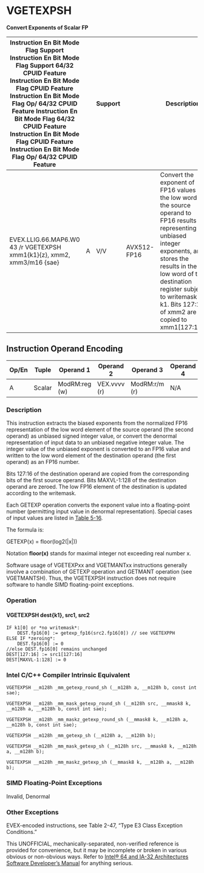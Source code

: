 # VGETEXPSH

**Convert Exponents of Scalar FP**

| Instruction En Bit Mode Flag Support Instruction En Bit Mode Flag Support 64/32 CPUID Feature Instruction En Bit Mode Flag CPUID Feature Instruction En Bit Mode Flag Op/ 64/32 CPUID Feature Instruction En Bit Mode Flag 64/32 CPUID Feature Instruction En Bit Mode Flag CPUID Feature Instruction En Bit Mode Flag Op/ 64/32 CPUID Feature |     | Support |             | Description                                                                                                                                                                                                                                                                    |
| ---------------------------------------------------------------------------------------------------------------------------------------------------------------------------------------------------------------------------------------------------------------------------------------------------------------------------------------------- | --- | ------- | ----------- | ------------------------------------------------------------------------------------------------------------------------------------------------------------------------------------------------------------------------------------------------------------------------------ |
| EVEX.LLIG.66.MAP6.W0 43 /r VGETEXPSH xmm1{k1}{z}, xmm2, xmm3/m16 {sae}                                                                                                                                                                                                                                                                         | A   | V/V     | AVX512-FP16 | Convert the exponent of FP16 values in the low word of the source operand to FP16 results representing unbiased integer exponents, and stores the results in the low word of the destination register subject to writemask k1. Bits 127:16 of xmm2 are copied to xmm1[127:16]. |

## Instruction Operand Encoding

| Op/En | Tuple  | Operand 1     | Operand 2    | Operand 3     | Operand 4 |
| ----- | ------ | ------------- | ------------ | ------------- | --------- |
| A     | Scalar | ModRM:reg (w) | VEX.vvvv (r) | ModRM:r/m (r) | N/A       |

### Description

This instruction extracts the biased exponents from the normalized FP16 representation of the low word element of the source operand (the second operand) as unbiased signed integer value, or convert the denormal representation of input data to an unbiased negative integer value. The integer value of the unbiased exponent is converted to an FP16 value and written to the low word element of the destination operand (the first operand) as an FP16 number.

Bits 127:16 of the destination operand are copied from the corresponding bits of the first source operand. Bits MAXVL-1:128 of the destination operand are zeroed. The low FP16 element of the destination is updated according to the writemask.

Each GETEXP operation converts the exponent value into a floating-point number (permitting input value in denormal representation). Special cases of input values are listed in [Table 5-16](/x86/vgetexpph#tbl-5-16).

The formula is:

GETEXP(x) = floor(log2(|x|))

Notation **floor(x)** stands for maximal integer not exceeding real number x.

Software usage of VGETEXPxx and VGETMANTxx instructions generally involve a combination of GETEXP operation and GETMANT operation (see VGETMANTSH). Thus, the VGETEXPSH instruction does not require software to handle SIMD floating-point exceptions.

### Operation

#### VGETEXPSH dest{k1}, src1, src2

```
IF k1[0] or *no writemask*:
    DEST.fp16[0] := getexp_fp16(src2.fp16[0]) // see VGETEXPPH
ELSE IF *zeroing*:
    DEST.fp16[0] := 0
//else DEST.fp16[0] remains unchanged
DEST[127:16] := src1[127:16]
DEST[MAXVL-1:128] := 0

```

### Intel C/C++ Compiler Intrinsic Equivalent

```
VGETEXPSH __m128h _mm_getexp_round_sh (__m128h a, __m128h b, const int sae);

```

```
VGETEXPSH __m128h _mm_mask_getexp_round_sh (__m128h src, __mmask8 k, __m128h a, __m128h b, const int sae);

```

```
VGETEXPSH __m128h _mm_maskz_getexp_round_sh (__mmask8 k, __m128h a, __m128h b, const int sae);

```

```
VGETEXPSH __m128h _mm_getexp_sh (__m128h a, __m128h b);

```

```
VGETEXPSH __m128h _mm_mask_getexp_sh (__m128h src, __mmask8 k, __m128h a, __m128h b);

```

```
VGETEXPSH __m128h _mm_maskz_getexp_sh (__mmask8 k, __m128h a, __m128h b);

```

### SIMD Floating-Point Exceptions

Invalid, Denormal

### Other Exceptions

EVEX-encoded instructions, see Table 2-47, “Type E3 Class Exception Conditions.”

This UNOFFICIAL, mechanically-separated, non-verified reference is provided for convenience, but it may be
incomplete or broken in various obvious or non-obvious
ways. Refer to [Intel® 64 and IA-32 Architectures Software Developer’s Manual](https://software.intel.com/en-us/download/intel-64-and-ia-32-architectures-sdm-combined-volumes-1-2a-2b-2c-2d-3a-3b-3c-3d-and-4) for anything serious.
